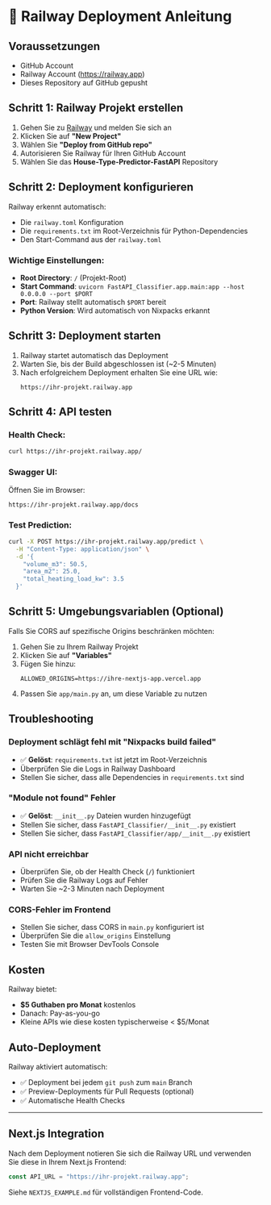 # 🚀 Railway Deployment Anleitung

## Voraussetzungen
- GitHub Account
- Railway Account (https://railway.app)
- Dieses Repository auf GitHub gepusht

## Schritt 1: Railway Projekt erstellen

1. Gehen Sie zu [Railway](https://railway.app) und melden Sie sich an
2. Klicken Sie auf **"New Project"**
3. Wählen Sie **"Deploy from GitHub repo"**
4. Autorisieren Sie Railway für Ihren GitHub Account
5. Wählen Sie das **House-Type-Predictor-FastAPI** Repository

## Schritt 2: Deployment konfigurieren

Railway erkennt automatisch:
- Die `railway.toml` Konfiguration
- Die `requirements.txt` im Root-Verzeichnis für Python-Dependencies
- Den Start-Command aus der `railway.toml`

### Wichtige Einstellungen:
- **Root Directory**: `/` (Projekt-Root)
- **Start Command**: `uvicorn FastAPI_Classifier.app.main:app --host 0.0.0.0 --port $PORT`
- **Port**: Railway stellt automatisch `$PORT` bereit
- **Python Version**: Wird automatisch von Nixpacks erkannt

## Schritt 3: Deployment starten

1. Railway startet automatisch das Deployment
2. Warten Sie, bis der Build abgeschlossen ist (~2-5 Minuten)
3. Nach erfolgreichem Deployment erhalten Sie eine URL wie:
   ```
   https://ihr-projekt.railway.app
   ```

## Schritt 4: API testen

### Health Check:
```bash
curl https://ihr-projekt.railway.app/
```

### Swagger UI:
Öffnen Sie im Browser:
```
https://ihr-projekt.railway.app/docs
```

### Test Prediction:
```bash
curl -X POST https://ihr-projekt.railway.app/predict \
  -H "Content-Type: application/json" \
  -d '{
    "volume_m3": 50.5,
    "area_m2": 25.0,
    "total_heating_load_kw": 3.5
  }'
```

## Schritt 5: Umgebungsvariablen (Optional)

Falls Sie CORS auf spezifische Origins beschränken möchten:

1. Gehen Sie zu Ihrem Railway Projekt
2. Klicken Sie auf **"Variables"**
3. Fügen Sie hinzu:
   ```
   ALLOWED_ORIGINS=https://ihre-nextjs-app.vercel.app
   ```
4. Passen Sie `app/main.py` an, um diese Variable zu nutzen

## Troubleshooting

### Deployment schlägt fehl mit "Nixpacks build failed"
- ✅ **Gelöst**: `requirements.txt` ist jetzt im Root-Verzeichnis
- Überprüfen Sie die Logs in Railway Dashboard
- Stellen Sie sicher, dass alle Dependencies in `requirements.txt` sind

### "Module not found" Fehler
- ✅ **Gelöst**: `__init__.py` Dateien wurden hinzugefügt
- Stellen Sie sicher, dass `FastAPI_Classifier/__init__.py` existiert
- Stellen Sie sicher, dass `FastAPI_Classifier/app/__init__.py` existiert

### API nicht erreichbar
- Überprüfen Sie, ob der Health Check (`/`) funktioniert
- Prüfen Sie die Railway Logs auf Fehler
- Warten Sie ~2-3 Minuten nach Deployment

### CORS-Fehler im Frontend
- Stellen Sie sicher, dass CORS in `main.py` konfiguriert ist
- Überprüfen Sie die `allow_origins` Einstellung
- Testen Sie mit Browser DevTools Console

## Kosten
Railway bietet:
- **$5 Guthaben pro Monat** kostenlos
- Danach: Pay-as-you-go
- Kleine APIs wie diese kosten typischerweise < $5/Monat

## Auto-Deployment
Railway aktiviert automatisch:
- ✅ Deployment bei jedem `git push` zum `main` Branch
- ✅ Preview-Deployments für Pull Requests (optional)
- ✅ Automatische Health Checks

---

## Next.js Integration

Nach dem Deployment notieren Sie sich die Railway URL und verwenden Sie diese in Ihrem Next.js Frontend:

```typescript
const API_URL = "https://ihr-projekt.railway.app";
```

Siehe `NEXTJS_EXAMPLE.md` für vollständigen Frontend-Code.


